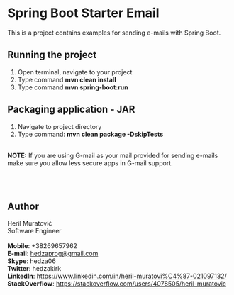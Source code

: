 # Spring Boot Starter Email

This is a project contains examples for sending e-mails with Spring Boot.

## Running the project

1. Open terminal, navigate to your project
2. Type command **mvn clean install**
3. Type command **mvn spring-boot:run**

## Packaging application - JAR

1. Navigate to project directory 
2. Type command: **mvn clean package -DskipTests**
<br><br>

**NOTE:** If you are using G-mail as your mail provided for sending e-mails make sure you
allow less secure apps in G-mail support.

<br><br>

## Author

Heril Muratović  
Software Engineer  
<br>
**Mobile**: +38269657962  
**E-mail**: hedzaprog@gmail.com  
**Skype**: hedza06  
**Twitter**: hedzakirk  
**LinkedIn**: https://www.linkedin.com/in/heril-muratovi%C4%87-021097132/  
**StackOverflow**: https://stackoverflow.com/users/4078505/heril-muratovic
